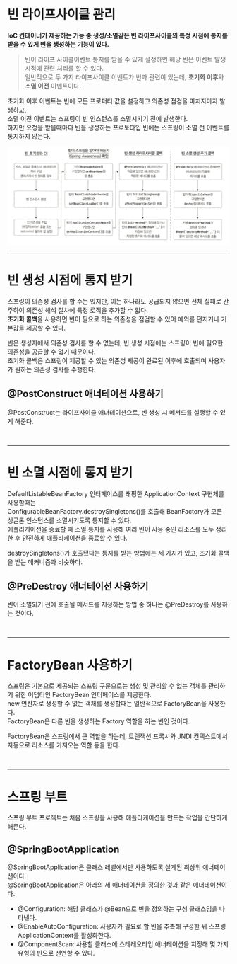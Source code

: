 # 빈 라이프사이클 관리

**IoC 컨테이너가 제공하는 기능 중 생성/소멸같은 빈 라이프사이클의 특정 시점에 통지를 받을 수 있게 빈을 생성하는 기능이 있다.**

> 빈이 라이프 사이클이벤트 통지를 받을 수 있게 설정하면 해당 빈은 이벤트 발생 시점에 관련 처리를 할 수 있다. <br>
> 일반적으로 두 가지 라이프사이클 이벤트가 빈과 관련이 있는데, **초기화 이후**와 **소멸 이전** 이벤트이다.

초기화 이후 이벤트는 빈에 모든 프로퍼티 값을 설정하고 의존성 점검을 마치자마자 발생하고, <br>
소멸 이전 이벤트는 스프링이 빈 인스턴스를 소멸시키기 전에 발생한다. <br>
하지만 요청을 받을때마다 빈을 생성하는 프로토타입 빈에는 스프링이 소멸 전 이벤트를 통지하지 않는다.

<img src="img/4.png" width=700 />

<br>
<hr>

# 빈 생성 시점에 통지 받기

스프링이 의존성 검사를 할 수는 있지만, 이는 하나라도 공급되지 않으면 전체 실패로 간주하여 의존성 해석 절차에 특정 로직을 추가할 수 없다. <br>
**초기화 콜백**을 사용하면 빈이 필요로 하는 의존성을 점검할 수 있어 예외를 던지거나 기본값을 제공할 수 있다.

빈은 생성자에서 의존성 검사를 할 수 없는데, 빈 생성 시점에는 스프링이 빈에 필요한 의존성을 공급할 수 없기 때문이다. <br>
초기화 콜백은 스프링이 제공할 수 있는 의존성 제공이 완료된 이후에 호출되며 사용자가 원하는 의존성 검사를 수행한다.

## @PostConstruct 애너테이션 사용하기

@PostConstruct는 라이프사이클 애너테이션으로, 빈 생성 시 메서드를 실행할 수 있게 해준다.

<br>
<hr>

# 빈 소멸 시점에 통지 받기

DefaultListableBeanFactory 인터페이스를 래핑한 ApplicationContext 구현체를 사용할때는 <br>
ConfigurableBeanFactory.destroySingletons()를 호출해 BeanFactory가 모든 싱글톤 인스턴스를 소멸시키도록 통지할 수 있다. <br>
애플리케이션을 종료할 때 소멸 통지를 사용해 여러 빈이 사용 중인 리소스를 모두 정리한 후 안전하게 애플리케이션을 종료할 수 있다.

destroySingletons()가 호출됐다는 통지를 받는 방법에는 세 가지가 있고, 초기화 콜백을 받는 매커니즘과 비슷하다.

## @PreDestroy 애너테이션 사용하기

빈이 소멸되기 전에 호출될 메서드를 지정하는 방법 중 하나는 @PreDestroy를 사용하는 것이다.

<br>
<hr>

# FactoryBean 사용하기

스프링은 기본으로 제공되는 스프링 구문으로는 생성 및 관리할 수 없는 객체를 관리하기 위한 어댑터인 FactoryBean 인터페이스를 제공한다. <br>
new 연산자로 생성할 수 없는 객체를 생성할때는 일반적으로 FactoryBean을 사용한다. <br>
FactoryBean은 다른 빈을 생성하는 Factory 역할을 하는 빈인 것이다.

FactoryBean은 스프링에서 큰 역할을 하는데, 트랜잭션 프록시와 JNDI 컨텍스트에서 자동으로 리소스를 가져오는 역할 등을 한다.

<br>
<hr>

# 스프링 부트

스프링 부트 프로젝트는 처음 스프링을 사용해 애플리케이션을 만드는 작업을 간단하게 해준다.

## @SpringBootApplication

@SpringBootApplication은 클래스 레벨에서만 사용하도록 설계된 최상위 애너테이션이다. <br>
@SpringBootApplication은 아래의 세 애너테이션을 정의한 것과 같은 애너테이션이다.

- @Configuration: 해당 클래스가 @Bean으로 빈을 정의하는 구성 클래스임을 나타낸다.
- @EnableAutoConfiguration: 사용자가 필요로 할 빈을 추측해 구성한 뒤 스프링 ApplicationContext를 활성화한다. 
- @ComponentScan: 사용할 클래스에 스테레오타입 애너테이션을 지정해 몇 가지 유형의 빈으로 선언할 수 있다.













